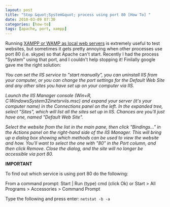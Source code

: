```yaml
---
layout: post
title: "Stop &quot;System&quot; process using port 80 [How To] "
date: 2010-03-09 07:30
categories: [how-to]
tags: [apache, port, xampp]
---
```

Running [XAMPP or WAMP as local web servers](http://blog.teocomi.com/run-a-local-web-server-easily/) is extremely useful to test websites, but sometimes it gets pretty annoying when other processes use port 80 (i.e. skype) so that Apache can't start.
Recently I had the process "System" using that port, and I couldn't help stopping it! Finilally google gave me the right solution:

*You can set the IIS service to "start manually", you can uninstall IIS from your computer, or you can change the port settings for the Default Web Site and any other sites you have set up on your computer via IIS.*

*Launch the IIS Manager console (Win+R, C:WindowsSystem32inetsrviis.msc) and expand your server (it's your computer name) in the Connections panel on the left. In the expanded tree, select "Sites", which will list all the sites set up in IIS. Chances are you'll just have one, named "Default Web Site".*

*Select the website from the list in the main pane, then click "Bindings..." in the Actions panel on the right-hand side of the IIS Manager. This will bring up a dialog box showing which methods can be used to view the website and how. You'll want to select the one with "80" in the Port column, and then click Remove. Close the dialog, and the site will no longer be accessible via port 80.*

**IMPORTANT**

To find out which service is using port 80 do the following:

From a command prompt: Start | Run (type) cmd (click Ok) or Start > All Programs > Accessories > Command Prompt

Type the following and press enter:
`netstat -b -a`
